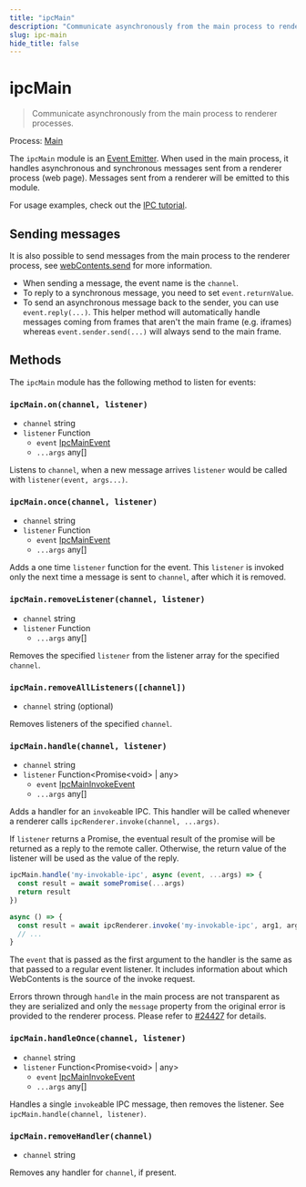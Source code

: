 ```yaml
---
title: "ipcMain"
description: "Communicate asynchronously from the main process to renderer processes."
slug: ipc-main
hide_title: false
---
```


# ipcMain

> Communicate asynchronously from the main process to renderer processes.

Process: [Main](../glossary.md#main-process)

The `ipcMain` module is an [Event Emitter][event-emitter]. When used in the main
process, it handles asynchronous and synchronous messages sent from a renderer
process (web page). Messages sent from a renderer will be emitted to this
module.

For usage examples, check out the [IPC tutorial][].

## Sending messages

It is also possible to send messages from the main process to the renderer
process, see [webContents.send][web-contents-send] for more information.

* When sending a message, the event name is the `channel`.
* To reply to a synchronous message, you need to set `event.returnValue`.
* To send an asynchronous message back to the sender, you can use
  `event.reply(...)`.  This helper method will automatically handle messages
  coming from frames that aren't the main frame (e.g. iframes) whereas
  `event.sender.send(...)` will always send to the main frame.

## Methods

The `ipcMain` module has the following method to listen for events:

### `ipcMain.on(channel, listener)`

* `channel` string
* `listener` Function
  * `event` [IpcMainEvent][ipc-main-event]
  * `...args` any[]

Listens to `channel`, when a new message arrives `listener` would be called with
`listener(event, args...)`.

### `ipcMain.once(channel, listener)`

* `channel` string
* `listener` Function
  * `event` [IpcMainEvent][ipc-main-event]
  * `...args` any[]

Adds a one time `listener` function for the event. This `listener` is invoked
only the next time a message is sent to `channel`, after which it is removed.

### `ipcMain.removeListener(channel, listener)`

* `channel` string
* `listener` Function
  * `...args` any[]

Removes the specified `listener` from the listener array for the specified
`channel`.

### `ipcMain.removeAllListeners([channel])`

* `channel` string (optional)

Removes listeners of the specified `channel`.

### `ipcMain.handle(channel, listener)`

* `channel` string
* `listener` Function<Promise\<void&#62; | any&#62;
  * `event` [IpcMainInvokeEvent][ipc-main-invoke-event]
  * `...args` any[]

Adds a handler for an `invoke`able IPC. This handler will be called whenever a
renderer calls `ipcRenderer.invoke(channel, ...args)`.

If `listener` returns a Promise, the eventual result of the promise will be
returned as a reply to the remote caller. Otherwise, the return value of the
listener will be used as the value of the reply.

```js title='Main Process' @ts-type={somePromise:(...args:unknown[])=>Promise<unknown>}
ipcMain.handle('my-invokable-ipc', async (event, ...args) => {
  const result = await somePromise(...args)
  return result
})
```

```js title='Renderer Process' @ts-type={arg1:unknown} @ts-type={arg2:unknown}
async () => {
  const result = await ipcRenderer.invoke('my-invokable-ipc', arg1, arg2)
  // ...
}
```

The `event` that is passed as the first argument to the handler is the same as
that passed to a regular event listener. It includes information about which
WebContents is the source of the invoke request.

Errors thrown through `handle` in the main process are not transparent as they
are serialized and only the `message` property from the original error is
provided to the renderer process. Please refer to
[#24427](https://github.com/electron/electron/issues/24427) for details.

### `ipcMain.handleOnce(channel, listener)`

* `channel` string
* `listener` Function<Promise\<void&#62; | any&#62;
  * `event` [IpcMainInvokeEvent][ipc-main-invoke-event]
  * `...args` any[]

Handles a single `invoke`able IPC message, then removes the listener. See
`ipcMain.handle(channel, listener)`.

### `ipcMain.removeHandler(channel)`

* `channel` string

Removes any handler for `channel`, if present.

[IPC tutorial]: ../tutorial/ipc.md
[event-emitter]: https://nodejs.org/api/events.html#events_class_eventemitter
[web-contents-send]: ../api/web-contents.md#contentssendchannel-args
[ipc-main-event]:../api/structures/ipc-main-event.md
[ipc-main-invoke-event]:../api/structures/ipc-main-invoke-event.md
